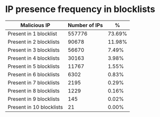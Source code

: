 # IP presence frequency in blocklists
| Malicious IP | Number of IPs | % |
|----|----|----|
| Present in 1 blocklist | 557776 | 73.69% |
| Present in 2 blocklists | 90678 | 11.98% |
| Present in 3 blocklists | 56670 | 7.49% |
| Present in 4 blocklists | 30163 | 3.98% |
| Present in 5 blocklists | 11767 | 1.55% |
| Present in 6 blocklists | 6302 | 0.83% |
| Present in 7 blocklists | 2195 | 0.29% |
| Present in 8 blocklists | 1229 | 0.16% |
| Present in 9 blocklists | 145 | 0.02% |
| Present in 10 blocklists | 21 | 0.00% |
